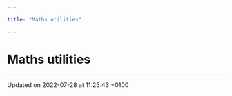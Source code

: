 ```yaml
---

title: "Maths utilities"

---
```


# Maths utilities








-------------------------------

Updated on 2022-07-28 at 11:25:43 +0100